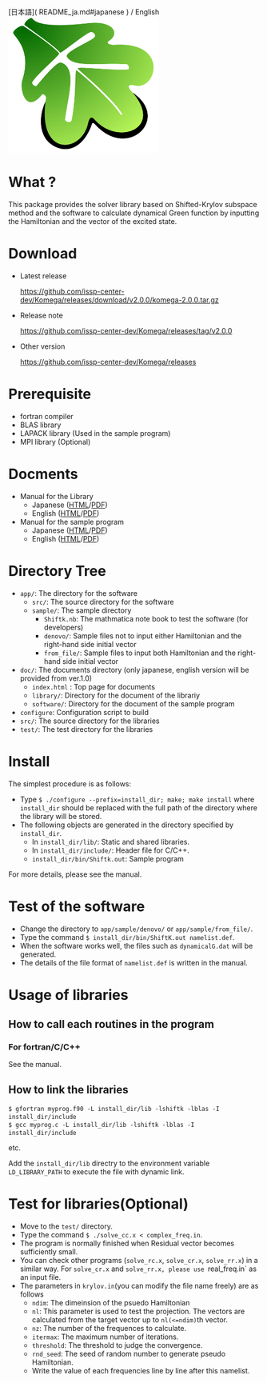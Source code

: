 <a name= "english">
[日本語]( README_ja.md#japanese ) / English 

<img src="doc/figs/komega.png" width="300">

# What ? 

This package provides the solver library based on Shifted-Krylov subspace method and the software to calculate dynamical Green function by inputting the Hamiltonian and the vector of the excited state.

# Download

 * Latest release

   https://github.com/issp-center-dev/Komega/releases/download/v2.0.0/komega-2.0.0.tar.gz
 * Release note

   https://github.com/issp-center-dev/Komega/releases/tag/v2.0.0
 * Other version
 
   https://github.com/issp-center-dev/Komega/releases
   
# Prerequisite

 * fortran compiler
 * BLAS library  
 * LAPACK library (Used in the sample program)
 * MPI library (Optional)

# Docments

 * Manual for the Library
   * Japanese ([HTML](https://issp-center-dev.github.io/Komega/library/ja/_build/html/index.html)/[PDF](https://issp-center-dev.github.io/Komega/library/ja/_build/latex/komega.pdf))
   * English ([HTML](https://issp-center-dev.github.io/Komega/library/en/_build/html/index.html)/[PDF](https://issp-center-dev.github.io/Komega/library/en/_build/latex/komega.pdf))
 * Manual for the sample program
   * Japanese ([HTML](https://issp-center-dev.github.io/Komega/software/ja/_build/html/index.html)/[PDF](https://issp-center-dev.github.io/Komega/software/ja/_build/latex/shiftk.pdf))
   * English ([HTML](https://issp-center-dev.github.io/Komega/software/en/_build/html/index.html)/[PDF](https://issp-center-dev.github.io/Komega/software/en/_build/latex/shiftk.pdf))

# Directory Tree

 * `app/`: The directory for the software
   * `src/`: The source directory for the software
   * `sample/`: The sample directory
     * `Shiftk.nb`: The mathmatica note book to test the software (for developers)
     * `denovo/`: Sample files not to input either Hamiltonian and the right-hand side initial vector
     * `from_file/`: Sample files to input both Hamiltonian and the right-hand side initial vector
 * `doc/`: The documents directory (only japanese, english version will be provided from ver.1.0)
   * `index.html` : Top page for documents
   * `library/`: Directory for the document of the librariy
   * `software/`: Directory for the document of the sample program
 * `configure`: Configuration script to build
 * `src/`: The source directory for the libraries
 * `test/`: The test directory for the libraries

# Install

The simplest procedure is as follows:

 * Type `$ ./configure --prefix=install_dir; make; make install`
   where `install_dir` should be replaced with the full path of the directory where
   the library will be stored.
 * The following objects are generated in the directory specified by `install_dir`.
   * In `install_dir/lib/`: Static and shared libraries.
   * In `install_dir/include/`: Header file for C/C++.
   * `install_dir/bin/Shiftk.out`: Sample program

For more details, please see the manual.

# Test of the software

 * Change the directory to `app/sample/denovo/` or `app/sample/from_file/`.
 * Type the command `$ install_dir/bin/ShiftK.out namelist.def`.
 * When the software works well, the files such as `dynamicalG.dat` will be generated.
 * The details of the file format of `namelist.def` is written in the manual.

# Usage of libraries

## How to call each routines in the program

### For fortran/C/C++

See the manual.

## How to link the libraries

```
$ gfortran myprog.f90 -L install_dir/lib -lshiftk -lblas -I install_dir/include
$ gcc myprog.c -L install_dir/lib -lshiftk -lblas -I install_dir/include
```
etc.

Add the `install_dir/lib` directry to the environment
variable `LD_LIBRARY_PATH` to execute the file with dynamic link.

# Test for libraries(Optional)

 * Move to the `test/` directory.
 * Type the command `$ ./solve_cc.x < complex_freq.in`.
 * The program is normally finished when Residual vector becomes sufficiently small. 
 * You can check other programs (`solve_rc.x`, `solve_cr.x`, `solve_rr.x`) in a similar way.
   For `solve_cr.x` and `solve_rr.x, please use `real_freq.in` as an input file.
 * The parameters in `krylov.in`(you can modify the file name freely) are as follows
   * `ndim`: The dimeinsion of the psuedo Hamiltonian
   * `nl`: This parameter is used to test the projection.
     The vectors are calculated from the target vector up to `nl(<=ndim)`th vector.
   * `nz`: The number of the frequences to calculate.
   * `itermax`: The maximum number of iterations.
   * `threshold`: The threshold to judge the convergence.
   * `rnd_seed`: The seed of random number to generate pseudo Hamiltonian.
   * Write the value of each frequencies line by line after this namelist.
